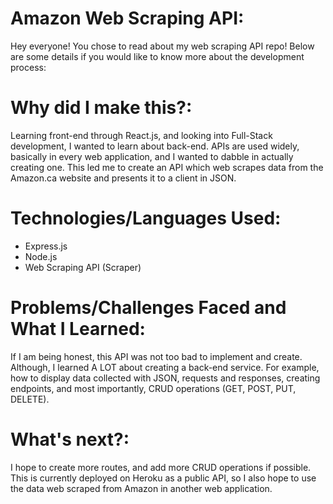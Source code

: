 # Amazon Web Scraping API:

Hey everyone! You chose to read about my web scraping API repo! Below are some details if you would like to know more about the development process:

# Why did I make this?: 

Learning front-end through React.js, and looking into Full-Stack development, I wanted to learn about back-end. APIs are used widely, basically in every web application, and
I wanted to dabble in actually creating one. This led me to create an API which web scrapes data from the Amazon.ca website and presents it to a client in JSON. 

# Technologies/Languages Used:

- Express.js 
- Node.js
- Web Scraping API (Scraper)

# Problems/Challenges Faced and What I Learned:

If I am being honest, this API was not too bad to implement and create. Although, I learned A LOT about creating a back-end service. For example, how to display data collected
with JSON, requests and responses, creating endpoints, and most importantly, CRUD operations (GET, POST, PUT, DELETE). 

# What's next?:

I hope to create more routes, and add more CRUD operations if possible. This is currently deployed on Heroku as a public API, so I also hope to use the data web scraped from 
Amazon in another web application.


